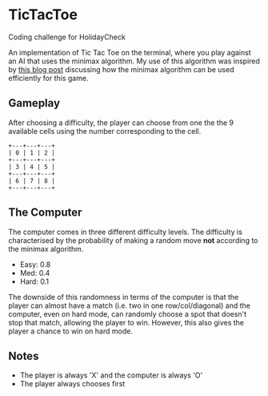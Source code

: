 

# TicTacToe
Coding challenge for HolidayCheck

An implementation of Tic Tac Toe on the terminal, where you play against an AI that uses the minimax algorithm. My use of this algorithm was inspired by [this blog post](https://www.neverstopbuilding.com/blog/2013/12/13/tic-tac-toe-understanding-the-minimax-algorithm13) discussing how the minimax algorithm can be used efficiently for this game.

## Gameplay

After choosing a difficulty, the player can choose from one the the 9 available cells using the number corresponding to the cell.

    +---+---+---+
    | 0 | 1 | 2 |
    +---+---+---+
    | 3 | 4 | 5 |
    +---+---+---+
    | 6 | 7 | 8 |
    +---+---+---+

## The Computer

The computer comes in three different difficulty levels. The difficulty is characterised by the probability of making a random move **not** according to the minimax algorithm.

 - Easy: 0.8
 - Med: 0.4
 - Hard: 0.1

The downside of this randomness in terms of the computer is that the player can almost have a match (i.e. two in one row/col/diagonal) and the computer, even on hard mode, can randomly choose a spot that doesn't stop that match, allowing the player to win. However, this also gives the player a chance to win on hard mode.

## Notes

 - The player is always 'X' and the computer is always 'O'
 - The player always chooses first